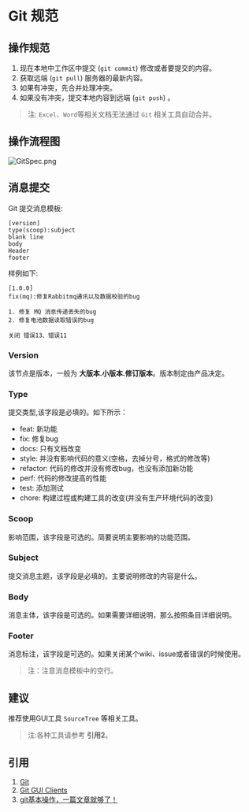 # Git 规范

## 操作规范

1. 现在本地中工作区中提交 (`git commit`) 修改或者要提交的内容。
2. 获取远端 (`git pull`) 服务器的最新内容。
3. 如果有冲突，先合并处理冲突。
4. 如果没有冲突，提交本地内容到远端 (`git push`) 。

> 注: `Excel`、`Word`等相关文档无法通过 `Git` 相关工具自动合并。

## 操作流程图

![GitSpec.png](res/designer/GitSpec.png)

## 消息提交

Git 提交消息模板:

```plain
[version]
type(scoop):subject
blank line
body
Header
footer
```

样例如下:

```plain
[1.0.0]
fix(mq):修复Rabbitmq通讯以及数据校验的bug

1. 修复 MQ 消息传递丢失的bug
2. 修复电池数据读取错误的bug

关闭 错误13、错误11
```

###  Version

该节点是版本，一般为 **大版本.小版本.修订版本**。版本制定由产品决定。

### Type

提交类型,该字段是必填的。如下所示：

* feat: 新功能
* fix: 修复bug
* docs: 只有文档改变
* style: 并没有影响代码的意义(空格，去掉分号，格式的修改等)
* refactor: 代码的修改并没有修改bug，也没有添加新功能
* perf: 代码的修改提高的性能
* test: 添加测试
* chore: 构建过程或构建工具的改变(并没有生产环境代码的改变)

### Scoop

影响范围，该字段是可选的。简要说明主要影响的功能范围。

### Subject

提交消息主题，该字段是必填的。主要说明修改的内容是什么。

### Body

消息主体，该字段是可选的。如果需要详细说明，那么按照条目详细说明。

### Footer

消息标注，该字段是可选的。如果关闭某个wiki、issue或者错误的时候使用。

> 注：注意消息模板中的空行。

## 建议

推荐使用GUI工具 `SourceTree` 等相关工具。

> 注:各种工具请参考 **引用2**。

## 引用

1. [Git](https://git-scm.com/)
2. [Git GUI Clients](https://git-scm.com/downloads/guis)
3. [git基本操作，一篇文章就够了！](https://juejin.im/post/5ae072906fb9a07a9e4ce596)